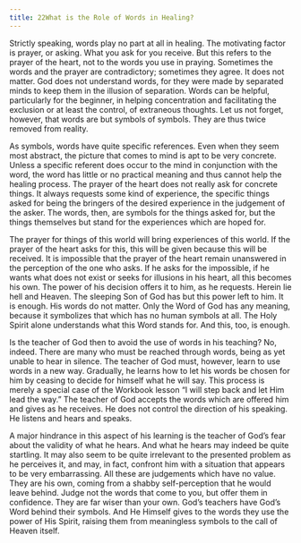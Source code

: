 ```yaml
---
title: 22What is the Role of Words in Healing?
---
```


Strictly speaking, words play no part at all in healing. The motivating
factor is prayer, or asking. What you ask for you receive. But this
refers to the prayer of the heart, not to the words you use in praying.
Sometimes the words and the prayer are contradictory; sometimes they
agree. It does not matter. God does not understand words, for they were
made by separated minds to keep them in the illusion of separation.
Words can be helpful, particularly for the beginner, in helping
concentration and facilitating the exclusion or at least the control, of
extraneous thoughts. Let us not forget, however, that words are but
symbols of symbols. They are thus twice removed from reality.

As symbols, words have quite specific references. Even when they seem
most abstract, the picture that comes to mind is apt to be very
concrete. Unless a specific referent does occur to the mind in
conjunction with the word, the word has little or no practical meaning
and thus cannot help the healing process. The prayer of the heart does
not really ask for concrete things. It always requests some kind of
experience, the specific things asked for being the bringers of the
desired experience in the judgement of the asker. The words, then, are
symbols for the things asked for, but the things themselves but stand
for the experiences which are hoped for.

The prayer for things of this world will bring experiences of this
world. If the prayer of the heart asks for this, this will be given
because this will be received. It is impossible that the prayer of the
heart remain unanswered in the perception of the one who asks. If he
asks for the impossible, if he wants what does not exist or seeks for
illusions in his heart, all this becomes his own. The power of his
decision offers it to him, as he requests. Herein lie hell and Heaven.
The sleeping Son of God has but this power left to him. It is enough.
His words do not matter. Only the Word of God has any meaning, because
it symbolizes that which has no human symbols at all. The Holy Spirit
alone understands what this Word stands for. And this, too, is enough.

Is the teacher of God then to avoid the use of words in his
teaching? No, indeed. There are many who must be reached through words,
being as yet unable to hear in silence. The teacher of God must,
however, learn to use words in a new way. Gradually, he learns how to
let his words be chosen for him by ceasing to decide for himself what he
will say. This process is merely a special case of the Workbook lesson
“I will step back and let Him lead the way.” The teacher of God accepts
the words which are offered him and gives as he receives. He does not
control the direction of his speaking. He listens and hears and speaks.

A major hindrance in this aspect of his learning is the teacher of God’s
fear about the validity of what he hears. And what he hears may indeed
be quite startling. It may also seem to be quite irrelevant to the
presented problem as he perceives it, and may, in fact, confront him
with a situation that appears to be very embarrassing. All these are
judgements which have no value. They are his own, coming from a shabby
self-perception that he would leave behind. Judge not the words that
come to you, but offer them in confidence. They are far wiser than your
own. God’s teachers have God’s Word behind their symbols. And He Himself
gives to the words they use the power of His Spirit, raising them from
meaningless symbols to the call of Heaven itself.

